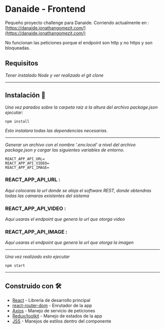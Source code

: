 # Danaide - Frontend

Pequeño proyecto challenge para Danaide.
Corriendo actualmente en : [https://danaide.jonathangomezit.com/](https://danaide.jonathangomezit.com/) 

No funcionan las peticiones porque el endpoint son http y no https y son bloqueadas.

## Requisitos 
_Tener instalado Node y ver realizado el git clone_

---

## Instalación 🔧

_Una vez parados sobre la carpeta raíz a la altura del archivo package.json ejecutar:_

```
npm install
```
_Esto instalara todas las dependencias necesarias._

----

_Generar un archivo con el nombre '.env.local' a nivel del archivo package.json y cargar las siguientes variables de entorno._

```
REACT_APP_API_URL=
REACT_APP_API_VIDEO=
REACT_APP_API_IMAGE=
```
### REACT_APP_API_URL : 
_Aquí colocaras la url donde se aloja el software REST, donde obtendras todas las camaras existentes del sistema_

### REACT_APP_API_VIDEO :
_Aquí usaras el endpoint que genera la url que otorga video_

### REACT_APP_API_IMAGE :
_Aquí usaras el endpoint que genera la url que otorga la imagen_

---

_Una vez realizado esto ejecutar_
```
npm start
```
---
## Construido con 🛠️

* [React](https://reactjs.org/) - Librería de desarrollo principal
* [react-router-dom](https://reactrouter.com/web/guides/quick-start) - Enrutador de la app
* [Axios](https://github.com/axios/axios) - Manejo de servicio de peticiones
* [Redux/toolkit](https://redux-toolkit.js.org/) - Manejo de estados de la app
* [JSS](https://cssinjs.org/) - Manejos de estilos dentro del componente
